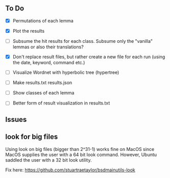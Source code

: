 ## To Do

- [X] Permutations of each lemma
- [X] Plot the results
- [ ] Subsume the hit results for each class. Subsume only the "vanilla" lemmas or also their translations?
- [X] Don't replace result files, but rather create a new file for each run (using the date, keyword, command etc.)
- [ ] Visualize Wordnet with hyperbolic tree (hypertree)
- [ ] Make results.txt results.json
- [ ] Show classes of each lemma
- [ ] Better form of result visualization in results.txt


## Issues

## look for big files

Using look on big files (bigger than 2^31-1) works fine on MacOS since MacOS supplies the user with a 64 bit look command. However, Ubuntu saddled the user with a 32 bit look utility.

Fix here: https://github.com/stuartraetaylor/bsdmainutils-look
